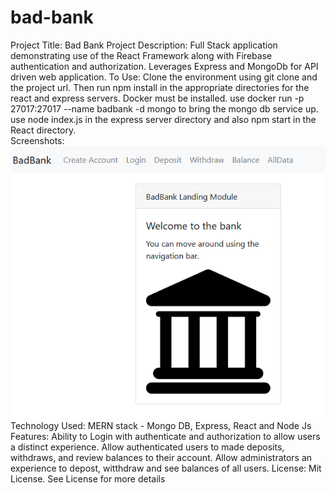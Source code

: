 # bad-bank
Project Title: Bad Bank Project
Description:  Full Stack application demonstrating use of the React Framework along with Firebase authentication and authorization.  Leverages Express and MongoDb for API driven web application.
To Use:  Clone the environment using git clone and the project url.  Then run npm install in the appropriate directories for the react and express servers.  Docker must be installed.  use docker run -p 27017:27017 --name badbank -d mongo to bring the mongo db service up.  use node index.js in the express server directory and also npm start in the React directory.  
Screenshots: <img src="https://github.com/ewbandera/bad-bank/blob/main/public/Desktop.png" alt="application screenshot" /><br>
Technology Used:  MERN stack - Mongo DB, Express, React and Node Js
Features: Ability to Login with authenticate and authorization to allow users a distinct experience.  Allow authenticated users to made deposits, withdraws, and review balances to their account.  Allow administrators an experience to depost, witthdraw and see balances of all users.
License:  Mit License.  See License for more details
